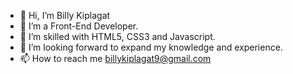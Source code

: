 - 👋 Hi, I’m Billy Kiplagat
- 👀 I’m a Front-End Developer. 
- 🌱 I’m skilled with HTML5, CSS3 and Javascript.
- 💞️ I’m looking forward to expand my knowledge and experience.
- 📫 How to reach me billykiplagat9@gmail.com 

<!---
Billykip9/Billykip9 is a ✨ special ✨ repository because its `README.md` (this file) appears on your GitHub profile.
You can click the Preview link to take a look at your changes.
--->
